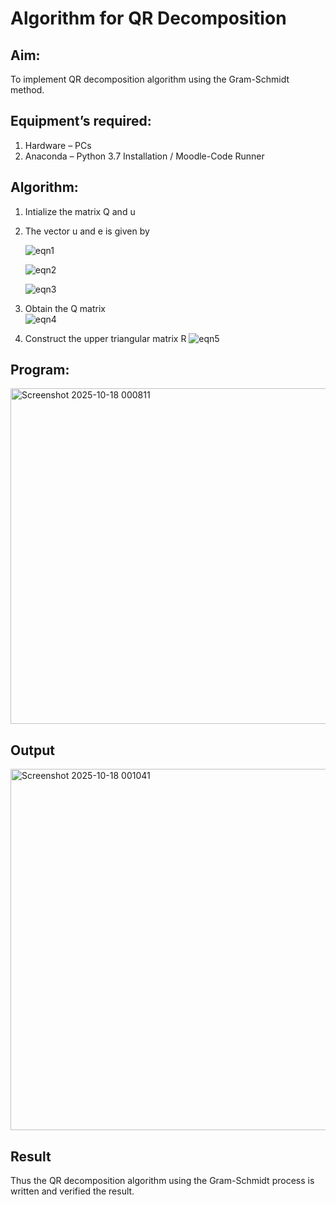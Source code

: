 # Algorithm for QR Decomposition
## Aim:
To implement QR decomposition algorithm using the Gram-Schmidt method.
## Equipment’s required:
1.	Hardware – PCs
2.	Anaconda – Python 3.7 Installation / Moodle-Code Runner
## Algorithm:
1.	Intialize the matrix Q and u
2.	The vector u and e is given by

    ![eqn1](./ex4.jpg)

    ![eqn2](./ex6.jpg)

    ![eqn3](./ex3.jpg)

3.	Obtain the Q matrix   
    ![eqn4](./ex1.jpg)
4.	Construct the upper triangular matrix R
    ![eqn5](./ex2.jpg)



## Program:
<img width="615" height="537" alt="Screenshot 2025-10-18 000811" src="https://github.com/user-attachments/assets/17fab739-5fc4-4dab-9cc2-cfd8d94cc095" />


## Output

<img width="1218" height="578" alt="Screenshot 2025-10-18 001041" src="https://github.com/user-attachments/assets/c80fd2fa-4aaa-4be5-a889-17da0e478ab2" />

## Result
Thus the QR decomposition algorithm using the Gram-Schmidt process is written and verified the result.
